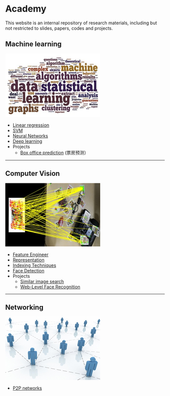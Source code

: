 Academy
=======


This website is an internal repository of research materials, including but not restricted to slides, papers, codes and projects.

Machine learning
-----------------
![](images/ml-300x200.jpg)

* [Linear regression](ml/regression.md)
* [SVM](ml/svm.md)
* [Neural Networks](ml/nnet.md)
* [Deep learning](ml/deeplearning.md)
* Projects
    * [Box office prediction](project/boxoffice.md) (票房预测）

----------

Computer Vision
----------
![](images/cv-300x200.jpg)
  
* [Feature Engineer](cv/features.md)
* [Representation](cv/representation.md)
* [Indexing Techniques](cv/indexing.md)
* [Face Detection](cv/face.md)
* Projects
   * [Similar image search](project/sise.md)
   * [Web-Level Face Recognition](project/welfare.md)

----------

Networking
----------
![](images/nw-300x200.jpg)
* [P2P networks](networking/p2p.md)
